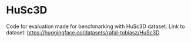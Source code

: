 # HuSc3D
Code for evaluation made for benchmarking with HuSc3D dataset.
Link to dataset: https://huggingface.co/datasets/rafal-tobiasz/HuSc3D